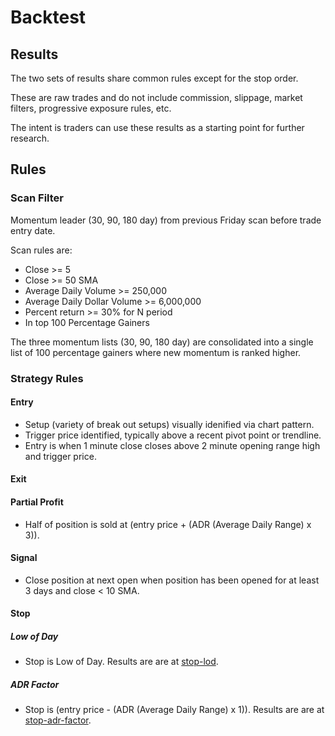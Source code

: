 # Backtest

## Results

The two sets of results share common rules except for the stop order.

These are raw trades and do not include commission, slippage, market filters, progressive exposure rules, etc.

The intent is traders can use these results as a starting point for further research.

## Rules

### Scan Filter

Momentum leader (30, 90, 180 day) from previous Friday scan before trade entry date.

Scan rules are:

- Close >= 5
- Close >= 50 SMA
- Average Daily Volume >= 250,000
- Average Daily Dollar Volume >= 6,000,000
- Percent return >= 30% for N period
- In top 100 Percentage Gainers

The three momentum lists (30, 90, 180 day) are consolidated into a single list of 100 percentage gainers where new momentum is ranked higher.

### Strategy Rules

#### Entry

- Setup (variety of break out setups) visually idenified via chart pattern.
- Trigger price identified, typically above a recent pivot point or trendline.
- Entry is when 1 minute close closes above 2 minute opening range high and trigger price.

#### Exit

#### Partial Profit

- Half of position is sold at (entry price + (ADR (Average Daily Range) x 3)).

#### Signal

- Close position at next open when position has been opened for at least 3 days and close < 10 SMA.

#### Stop

##### Low of Day

- Stop is Low of Day. Results are are at [stop-lod](stop-lod).

##### ADR Factor

- Stop is (entry price - (ADR (Average Daily Range) x 1)). Results are are at [stop-adr-factor](stop-adr-factor).
